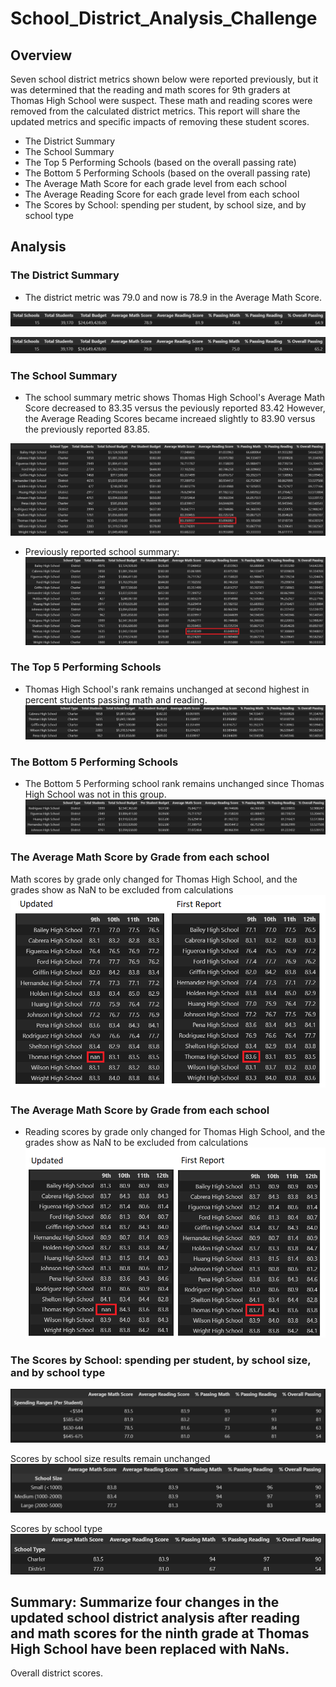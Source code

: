 # School_District_Analysis_Challenge
## Overview
Seven school district metrics shown below were reported previously, but it was determined that the reading and math scores for 9th graders at Thomas High School were suspect.  These math and reading scores were removed from the calculated district metrics.  This report will share the updated metrics and specific impacts of removing these student scores.

* The District Summary
* The School Summary
* The Top 5 Performing Schools (based on the overall passing rate)
* The Bottom 5 Performing Schools (based on the overall passing rate)
* The Average Math Score for each grade level from each school
* The Average Reading Score for each grade level from each school
* The Scores by School: spending per student, by school size, and by school type

## Analysis
### The District Summary
* The district metric was 79.0 and now is 78.9 in the Average Math Score.

![alt text](https://github.com/jj2773/School_District_Analysis_Challenge/blob/main/report_images/a2-district_summary-updatedreport.PNG)

![alt text](https://github.com/jj2773/School_District_Analysis_Challenge/blob/main/report_images/a1-district_summary-firstreport.PNG)

### The School Summary
* The school summary metric shows Thomas High School's Average Math Score decreased to 83.35 versus the peviously reported 83.42  However, the Average Reading Scores became increaed slightly to 83.90 versus the previously reported 83.85.

![alt text](https://github.com/jj2773/School_District_Analysis_Challenge/blob/main/report_images/b2-school_summary_updatedreport.PNG)

* Previously reported school summary:
![alt text](https://github.com/jj2773/School_District_Analysis_Challenge/blob/main/report_images/b1-school_summary_firstreport.PNG)

### The Top 5 Performing Schools
* Thomas High School's rank remains unchanged at second highest in percent students passing math and reading.
![alt text](https://github.com/jj2773/School_District_Analysis_Challenge/blob/main/report_images/c2-top_five_schools_updatedreport.PNG)

### The Bottom 5 Performing Schools
* The Bottom 5 Performing school rank remains unchanged since Thomas High School was not in this group.
![alt text](https://github.com/jj2773/School_District_Analysis_Challenge/blob/main/report_images/d2-bottom_five_schools_updatedreport.PNG)

### The Average Math Score by Grade from each school
Math scores by grade only changed for Thomas High School, and the grades show as NaN to be excluded from calculations
![alt text](https://github.com/jj2773/School_District_Analysis_Challenge/blob/main/report_images/math_scores_by_grade_comparison.PNG)

### The Average Math Score by Grade from each school
* Reading scores by grade only changed for Thomas High School, and the grades show as NaN to be excluded from calculations
![alt text](https://github.com/jj2773/School_District_Analysis_Challenge/blob/main/report_images/reading_scores_by_grade_comparison.PNG)


### The Scores by School: spending per student, by school size, and by school type
![alt text](https://github.com/jj2773/School_District_Analysis_Challenge/blob/main/report_images/g2-schools_by_spending-updatedreport.PNG)

Scores by school size results remain unchanged
![alt text](https://github.com/jj2773/School_District_Analysis_Challenge/blob/main/report_images/i2-schools_by_size-updatedreport.PNG)

Scores by school type
![alt text](https://github.com/jj2773/School_District_Analysis_Challenge/blob/main/report_images/h2-schools_by_type-updatedreport.PNG)

## Summary: Summarize four changes in the updated school district analysis after reading and math scores for the ninth grade at Thomas High School have been replaced with NaNs.
Overall district scores.

